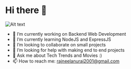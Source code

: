 # Hi there 👋

![ Alt text](https://thumbs.gfycat.com/ShockedBronzeAssassinbug-max-1mb.gif)

- 🔭 I’m currently working on Backend Web Development
- 🌱 I’m currently learning NodeJS and ExpressJS
- 👯 I’m looking to collaborate on small projects
- 🤔 I’m looking for help with making end to end projects
- 💬 Ask me about Tech Trends and Movies :)
- 📫 How to reach me: rajneelanuraj2001@gmail.com
